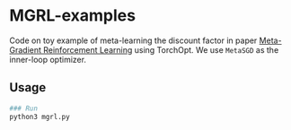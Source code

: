 # MGRL-examples

Code on toy example of meta-learning the discount factor in paper [Meta-Gradient Reinforcement Learning](https://arxiv.org/abs/1805.09801) using TorchOpt. We use `MetaSGD` as the inner-loop optimizer.

## Usage

```bash
### Run
python3 mgrl.py
```
